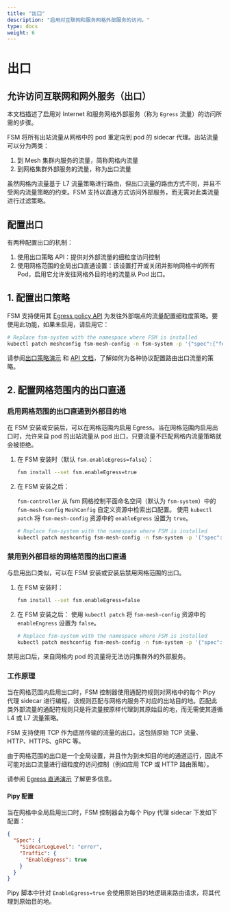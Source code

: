 ```yaml
---
title: "出口"
description: "启用对互联网和服务网格外部服务的访问。"
type: docs
weight: 6
---
```


# 出口

## 允许访问互联网和网外服务（出口）

本文档描述了启用对 Internet 和服务网格外部服务（称为 `Egress` 流量）的访问所需的步骤。

FSM 将所有出站流量从网格中的 pod 重定向到 pod 的 sidecar 代理。出站流量可以分为两类：

1. 到 Mesh 集群内服务的流量，简称网格内流量
2. 到网格集群外部服务的流量，称为出口流量

虽然网格内流量基于 L7 流量策略进行路由，但出口流量的路由方式不同，并且不受网内流量策略的约束。FSM 支持以直通方式访问外部服务，而无需对此类流量进行过滤策略。

## 配置出口

有两种配置出口的机制：

1. 使用出口策略 API：提供对外部流量的细粒度访问控制
2. 使用网格范围的全局出口直通设置：该设置打开或关闭并影响网格中的所有 Pod，启用它允许发往网格外目的地的流量从 Pod 出口。

## 1. 配置出口策略

FSM 支持使用其 [Egress policy API][1] 为发往外部端点的流量配置细粒度策略。要使用此功能，如果未启用，请启用它：

```bash
# Replace fsm-system with the namespace where FSM is installed
kubectl patch meshconfig fsm-mesh-config -n fsm-system -p '{"spec":{"featureFlags":{"enableEgressPolicy":true}}}'  --type=merge
```

请参阅[出口策略演示](/docs/demos/egress_policy) 和 [API 文档][1]，了解如何为各种协议配置路由出口流量的策略。

## 2. 配置网格范围内的出口直通

### 启用网格范围的出口直通到外部目的地

在 FSM 安装或安装后，可以在网格范围内启用 Egress。当在网格范围内启用出口时，允许来自 pod 的出站流量从 pod 出口，只要流量不匹配网格内流量策略就会被拒绝。

1. 在 FSM 安装时（默认 `fsm.enableEgress=false`）：

   ```bash
   fsm install --set fsm.enableEgress=true
   ```

2. 在 FSM 安装之后：

    `fsm-controller` 从 fsm 网格控制平面命名空间（默认为 `fsm-system`）中的 `fsm-mesh-config` `MeshConfig` 自定义资源中检索出口配置。 使用 `kubectl patch` 将 `fsm-mesh-config` 资源中的 `enableEgress` 设置为 `true`。

   ```bash
   # Replace fsm-system with the namespace where FSM is installed
   kubectl patch meshconfig fsm-mesh-config -n fsm-system -p '{"spec":{"traffic":{"enableEgress":true}}}' --type=merge
   ```

### 禁用到外部目标的网格范围的出口直通

与启用出口类似，可以在 FSM 安装或安装后禁用网格范围的出口。

1. 在 FSM 安装时：

   ```bash
   fsm install --set fsm.enableEgress=false
   ```

2. 在 FSM 安装之后：
   使用 `kubectl patch` 将 `fsm-mesh-config` 资源中的 `enableEngress` 设置为 `false`。
   
   ```bash
   # Replace fsm-system with the namespace where FSM is installed
   kubectl patch meshconfig fsm-mesh-config -n fsm-system -p '{"spec":{"traffic":{"enableEgress":false}}}'  --type=merge
   ```

禁用出口后，来自网格内 pod 的流量将无法访问集群外的外部服务。

### 工作原理

当在网格范围内启用出口时，FSM 控制器使用通配符规则对网格中的每个 Pipy 代理 sidecar 进行编程，该规则匹配与网格内服务不对应的出站目的地。匹配此类外部流量的通配符规则只是将流量按原样代理到其原始目的地，而无需使其遵循 L4 或 L7 流量策略。

FSM 支持使用 TCP 作为底层传输的流量的出口。这包括原始 TCP 流量、HTTP、HTTPS、gRPC 等。

由于网格范围的出口是一个全局设置，并且作为到未知目的地的通道运行，因此不可能对出口流量进行细粒度的访问控制（例如应用 TCP 或 HTTP 路由策略）。

请参阅 [Egress 直通演示](/docs/demos/egress_passthrough) 了解更多信息。

#### Pipy 配置

当在网格中全局启用出口时，FSM 控制器会为每个 Pipy 代理 sidecar 下发如下配置：

```json
{
  "Spec": {
    "SidecarLogLevel": "error",
    "Traffic": {
      "EnableEgress": true
    }
  }
}
```

Pipy 脚本中针对 `EnableEgress=true` 会使用原始目的地逻辑来路由请求，将其代理到原始目的地。

[1]: /docs/api_reference/policy/v1alpha1/#policy.openservicemesh.io/v1alpha1.EgressSpec
